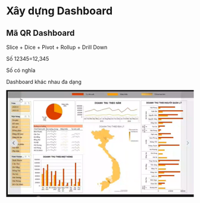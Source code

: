 # Xây dựng Dashboard

## Mã QR Dashboard

Slice + Dice + Pivot + Rollup + Drill Down

Số 12345=12,345

Số có nghĩa

Dashboard khác nhau đa dạng

![alt text](image-2.png)
